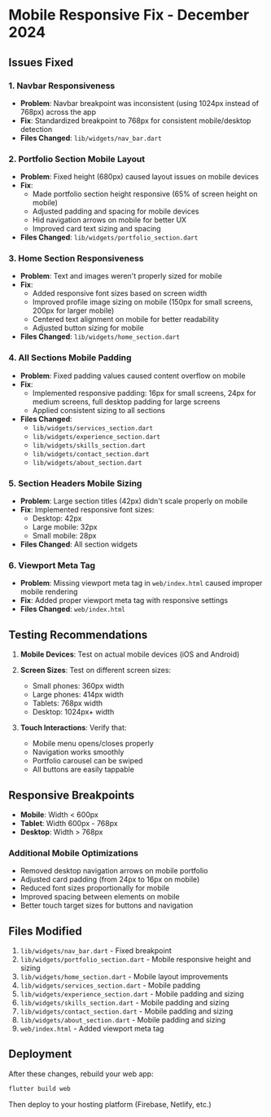 # Mobile Responsive Fix - December 2024

## Issues Fixed

### 1. **Navbar Responsiveness**
- **Problem**: Navbar breakpoint was inconsistent (using 1024px instead of 768px) across the app
- **Fix**: Standardized breakpoint to 768px for consistent mobile/desktop detection
- **Files Changed**: `lib/widgets/nav_bar.dart`

### 2. **Portfolio Section Mobile Layout**
- **Problem**: Fixed height (680px) caused layout issues on mobile devices
- **Fix**: 
  - Made portfolio section height responsive (65% of screen height on mobile)
  - Adjusted padding and spacing for mobile devices
  - Hid navigation arrows on mobile for better UX
  - Improved card text sizing and spacing
- **Files Changed**: `lib/widgets/portfolio_section.dart`

### 3. **Home Section Responsiveness**
- **Problem**: Text and images weren't properly sized for mobile
- **Fix**:
  - Added responsive font sizes based on screen width
  - Improved profile image sizing on mobile (150px for small screens, 200px for larger mobile)
  - Centered text alignment on mobile for better readability
  - Adjusted button sizing for mobile
- **Files Changed**: `lib/widgets/home_section.dart`

### 4. **All Sections Mobile Padding**
- **Problem**: Fixed padding values caused content overflow on mobile
- **Fix**: 
  - Implemented responsive padding: 16px for small screens, 24px for medium screens, full desktop padding for large screens
  - Applied consistent sizing to all sections
- **Files Changed**:
  - `lib/widgets/services_section.dart`
  - `lib/widgets/experience_section.dart`
  - `lib/widgets/skills_section.dart`
  - `lib/widgets/contact_section.dart`
  - `lib/widgets/about_section.dart`

### 5. **Section Headers Mobile Sizing**
- **Problem**: Large section titles (42px) didn't scale properly on mobile
- **Fix**: Implemented responsive font sizes:
  - Desktop: 42px
  - Large mobile: 32px
  - Small mobile: 28px
- **Files Changed**: All section widgets

### 6. **Viewport Meta Tag**
- **Problem**: Missing viewport meta tag in `web/index.html` caused improper mobile rendering
- **Fix**: Added proper viewport meta tag with responsive settings
- **Files Changed**: `web/index.html`

## Testing Recommendations

1. **Mobile Devices**: Test on actual mobile devices (iOS and Android)
2. **Screen Sizes**: Test on different screen sizes:
   - Small phones: 360px width
   - Large phones: 414px width
   - Tablets: 768px width
   - Desktop: 1024px+ width

3. **Touch Interactions**: Verify that:
   - Mobile menu opens/closes properly
   - Navigation works smoothly
   - Portfolio carousel can be swiped
   - All buttons are easily tappable

## Responsive Breakpoints

- **Mobile**: Width < 600px
- **Tablet**: Width 600px - 768px
- **Desktop**: Width > 768px

### Additional Mobile Optimizations

- Removed desktop navigation arrows on mobile portfolio
- Adjusted card padding (from 24px to 16px on mobile)
- Reduced font sizes proportionally for mobile
- Improved spacing between elements on mobile
- Better touch target sizes for buttons and navigation

## Files Modified

1. `lib/widgets/nav_bar.dart` - Fixed breakpoint
2. `lib/widgets/portfolio_section.dart` - Mobile responsive height and sizing
3. `lib/widgets/home_section.dart` - Mobile layout improvements
4. `lib/widgets/services_section.dart` - Mobile padding
5. `lib/widgets/experience_section.dart` - Mobile padding and sizing
6. `lib/widgets/skills_section.dart` - Mobile padding and sizing
7. `lib/widgets/contact_section.dart` - Mobile padding and sizing
8. `lib/widgets/about_section.dart` - Mobile padding and sizing
9. `web/index.html` - Added viewport meta tag

## Deployment

After these changes, rebuild your web app:
```bash
flutter build web
```

Then deploy to your hosting platform (Firebase, Netlify, etc.)

